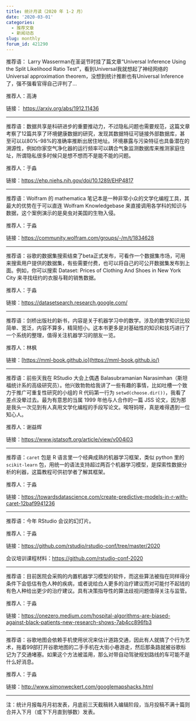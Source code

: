 ```yaml
---
title: 统计月读（2020 年 1-2 月）
date: '2020-03-01'
categories:
  - 推荐文章
  - 新闻动态
slug: monthly
forum_id: 421290
---
```


推荐语： Larry Wasserman在圣诞节时挂了篇文章“Universal Inference Using the Split Likelihood Ratio Test”，看到Universal我就想起了神经网络的Universal approximation theorem，没想到统计推断也有Universal Inference了，强不强看官得自己评判了...

推荐人：高涛

链接： https://arxiv.org/abs/1912.11436

---

推荐语：数据共享是科研进步的重要推动力，不过隐私问题也需要规范，这篇文章考察了12篇共享了环境健康数据的研究，发现其数据特征可链接外部数据库，甚至可以以80%-98%的准确率推断出居住地址。环境暴露与污染特征也具备潜在的溯源性，例如你家空气净化器的运行频率可以耦合气象监测数据库来推测家庭住址，所谓隐私很多时候只是想不想而不是能不能的问题。

推荐人：于淼

链接：https://ehp.niehs.nih.gov/doi/10.1289/EHP4817

---

推荐语：Wolfram 的 mathematica 笔记本是一种非常小众的文学化编程工具，其最大的优势在于可以直连 Wolfram Knowledgebase 来直接调用各学科的知识与数据，这个案例演示的是臭虫对美国的生物入侵。

推荐人：于淼

链接：https://community.wolfram.com/groups/-/m/t/1834628

---

推荐语：谷歌的数据集搜索结束了beta正式发布，可看作一个数据集市场，可用来搜索用户提供的数据集，有些需要付费，也可以将自己的可公开数据集发布到上面。例如，你可以搜索 Dataset: Prices of Clothing And Shoes in New York City 来寻找纽约的衣服与鞋的销售数据。

推荐人：于淼

链接：https://datasetsearch.research.google.com/

---

推荐语：剑桥出版社的新书，内容是关于机器学习中的数学。涉及的数学知识比较简单、宽泛，内容不算多，精简短小。这本书更多是对基础性的知识和技巧进行了一个系统的整理，值得关注机器学习的朋友一览。

推荐人：林枫

链接：[https://mml-book.github.io](https://mml-book.github.io/)

---

推荐语：前些天我在 RStudio 大会上偶遇 Balasubramanian Narasimhan（斯坦福统计系的高级研究员）。他兴致勃勃给我讲了一些有趣的事情，比如吐槽一个致力于推广可重复性研究的小组的 R 代码第一行为 `setwd(choose.dir())`，我看了差点没晕过去。最为有意思的当属 1999 年他与人合作的一篇 JSS 论文，因为那是我头一次见到有人真用文学化编程的手段写论文。唉呀妈呀，真是难得遇到一位知心人。

推荐人：谢益辉

链接：https://www.jstatsoft.org/article/view/v004i03

---

推荐语：`caret` 包是 R 语言里一个经典成熟的机器学习框架，类似 python 里的 `scikit-learn` 包，用统一的语法支持超过两百个机器学习模型，是探索性数据分析的利器，这篇教程可供初学者了解其框架。

推荐人：于淼

链接：https://towardsdatascience.com/create-predictive-models-in-r-with-caret-12baf9941236

---

推荐语：今年 RStudio 会议的幻灯片。

推荐人：于淼

链接：https://github.com/rstudio/rstudio-conf/tree/master/2020

会议培训课程材料：https://github.com/rstudio-conf-2020

---

推荐语：目前医院会采购的内置机器学习模型的软件，而这些算法被指在同样得分条件下会低估有色人种的疾病，或者说给白人更多的治疗建议而对可能付不起钱的有色人种给出更少的治疗建议。具有决策指导性的算法歧视问题值得关注与监管。

推荐人：于淼

链接：https://onezero.medium.com/hospital-algorithms-are-biased-against-black-patients-new-research-shows-7ab4cc896fb3

---

推荐语：谷歌地图会依赖手机使用状况来估计道路交通，因此有人就搞了个行为艺术，拖着99部打开谷歌地图的二手手机在大街小巷游走，然后那条路就被谷歌标记为了交通堵塞。如果这个方法被滥用，那么对带自动驾驶规划路线的车可能不是什么好消息。

推荐人：于淼

链接：http://www.simonweckert.com/googlemapshacks.html

---
注：统计月报每月月初发表，月底前三天截稿转入编辑阶段，当月投稿不满十篇则合并入下月（或下下月直到够数）发表。
